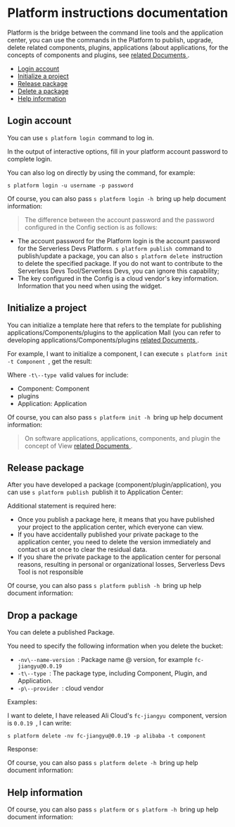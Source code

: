 # Platform instructions documentation

Platform is the bridge between the command line tools and the application center, you can use the commands in the Platform to publish, upgrade, delete related components, plugins, applications (about applications, for the concepts of components and plugins, see [related Documents ](../../others/package/package_type.md).

- [Login account ](#Login-account)
- [Initialize a project ](#Initialize-a-project)
- [Release package ](#Release-package)
- [Delete a package ](#Drop-a-package)
- [Help information ](#Help-information)

## Login account

You can use `s platform login `command to log in.
[](https://images.serverlessfans.com/s-tool/zh/s-platform-login.jpg)

In the output of interactive options, fill in your platform account password to complete login.

You can also log on directly by using the command, for example:

```
s platform login -u username -p password
```

Of course, you can also pass `s platform login -h `bring up help document information:

[](https://images.serverlessfans.com/s-tool/zh/s-platform-login-help.jpg)

> The difference between the account password and the password configured in the Config section is as follows:

- The account password for the Platform login is the account password for the Serverless Devs Platform. `s platform publish `command to publish/update a package, you can also `s platform delete `instruction to delete the specified package. If you do not want to contribute to the Serverless Devs Tool/Serverless Devs, you can ignore this capability;
- The key configured in the Config is a cloud vendor's key information. Information that you need when using the widget.

## Initialize a project

You can initialize a template here that refers to the template for publishing applications/Components/plugins to the application Mall (you can refer to developing applications/Components/plugins [related Documents ](../../others/package/package_dev.md).

For example, I want to initialize a component, I can execute `s platform init -t Component `, get the result:

[](https://images.serverlessfans.com/s-tool/zh/s-platform-init-component.jpg)

Where `-t\--type `valid values for include:

- Component: Component
- plugins
- Application: Application

Of course, you can also pass `s platform init -h `bring up help document information:

[](https://images.serverlessfans.com/s-tool/zh/s-platform-init-help.jpg)

> On software applications, applications, components, and plugin the concept of View [related Documents ](../../others/package/package_type.md).

## Release package

After you have developed a package (component/plugin/application), you can use `s platform publish `publish it to Application Center:
[](https://images.serverlessfans.com/s-tool/zh/s-platform-publish.jpg)

Additional statement is required here:

- Once you publish a package here, it means that you have published your project to the application center, which everyone can view.
- If you have accidentally published your private package to the application center, you need to delete the version immediately and contact us at once to clear the residual data.
- If you share the private package to the application center for personal reasons, resulting in personal or organizational losses, Serverless Devs Tool is not responsible

Of course, you can also pass `s platform publish -h `bring up help document information:
[](https://images.serverlessfans.com/s-tool/zh/s-platform-publish-help.jpg)

## Drop a package

You can delete a published Package.

You need to specify the following information when you delete the bucket:

- `-nv\--name-version `: Package name @ version, for example `fc-jiangyu@0.0.19`
- `-t\--type `: The package type, including Component, Plugin, and Application.
- `-p\--provider `: cloud vendor

Examples:

I want to delete, I have released Ali Cloud's `fc-jiangyu `component, version is `0.0.19 `, I can write:

```
s platform delete -nv fc-jiangyu@0.0.19 -p alibaba -t component
```

Response:
[](https://images.serverlessfans.com/s-tool/zh/s-platform-delete-content.jpg)

Of course, you can also pass `s platform delete -h `bring up help document information:
[](https://images.serverlessfans.com/s-tool/zh/s-platform-delete-help.jpg)

## Help information

Of course, you can also pass `s platform `or `s platform -h `bring up help document information:

[](https://images.serverlessfans.com/s-tool/zh/s-platform-help.jpg)


